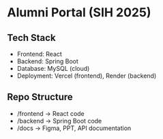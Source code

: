 # Alumni Portal (SIH 2025)

## Tech Stack
- Frontend: React
- Backend: Spring Boot
- Database: MySQL (cloud)
- Deployment: Vercel (frontend), Render (backend)

## Repo Structure
- /frontend → React code
- /backend → Spring Boot code
- /docs → Figma, PPT, API documentation
